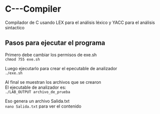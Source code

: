 # C---Compiler
Compilador de C usando LEX para el análisis léxico y YACC para el análisis sintactico

## Pasos para ejecutar el programa 
Primero debe cambiar los permisos de exe.sh <br>
```chmod 755 exe.sh```

Luego ejecutarlo para crear el epecutable de analizador<br>
 ```./exe.sh```

Al final se muestran los archivos que se crearon<br>
El ejecutable de analizador es:<br>
```./LAB_OUTPUT archivo_de_prueba```

Eso genera un archivo Salida.txt<br>
```nano Salida.txt``` para ver el contenido
